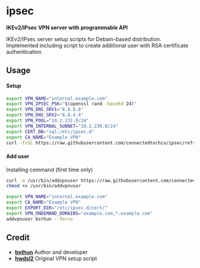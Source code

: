 # ipsec

**IKEv2/IPsec VPN server with programmable API**

IKEv2/IPsec server setup scripts for Debain-based distribution. Implemented including script to create additional user with RSA certificate authentication.

## Usage

#### Setup

```bash
export VPN_NAME="internal.example.com"
export VPN_IPSEC_PSK="$(openssl rand -base64 24)"
export VPN_DNS_SRV1="8.8.8.8"
export VPN_DNS_SRV2="8.8.4.4"
export VPN_POOL="10.2.231.0/24"
export VPN_INTERNAL_SUBNET="10.2.230.0/24"
export CERT_DB="sql:/etc/ipsec.d"
export CA_NAME="Example VPN"
curl -fsSL https://raw.githubusercontent.com/connectedtechco/ipsec/refs/heads/main/script/setup.sh | bash -
```

#### Add user

Installing command (first time only)

```bash
curl -o /usr/bin/addvpnuser https://raw.githubusercontent.com/connectedtechco/ipsec/refs/heads/main/script/user.sh
chmod +x /usr/bin/addvpnuser
```

```bash
export VPN_NAME="internal.example.com"
export CA_NAME="Example VPN"
export EXPORT_DIR="/etc/ipsec.d/cert/"
export VPN_ONDEMAND_DOMAINS="example.com,*.example.com"
addvpnuser bsthun --force
```

## Credit

- **[bsthun](https://github.com/BSthun)** Author and developer
- **[hwdsl2](https://github.com/hwdsl2/setup-ipsec-vpn)** Original VPN setup script
